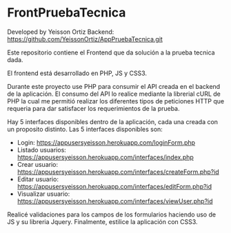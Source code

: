 # FrontPruebaTecnica

Developed by Yeisson Ortiz
Backend: https://github.com/YeissonOrtiz/AppPruebaTecnica.git

Este repositorio contiene el Frontend que da solución a la prueba tecnica dada.

El frontend está desarrollado en PHP, JS y CSS3.

Durante este proyecto use PHP para consumir el API creada en el backend de la aplicación.
El consumo del API lo realice mediante la librerial cURL de PHP la cual me permitió realizar 
los diferentes tipos de peticiones HTTP que requeria para dar satisfacer los requerimientos de la prueba.

Hay 5 interfaces disponibles dentro de la aplicación, cada una creada con un proposito distinto.
Las 5 interfaces disponibles son:
- Login: https://appusersyeisson.herokuapp.com/loginForm.php
- Listado usuarios: https://appusersyeisson.herokuapp.com/interfaces/index.php
- Crear usuario: https://appusersyeisson.herokuapp.com/interfaces/createForm.php?id
- Editar usuario: https://appusersyeisson.herokuapp.com/interfaces/editForm.php?id
- Visualizar usuario: https://appusersyeisson.herokuapp.com/interfaces/viewUser.php?id

Realicé validaciones para los campos de los formularios haciendo uso de JS y su libreria Jquery.
Finalmente, estilice la aplicación con CSS3.
